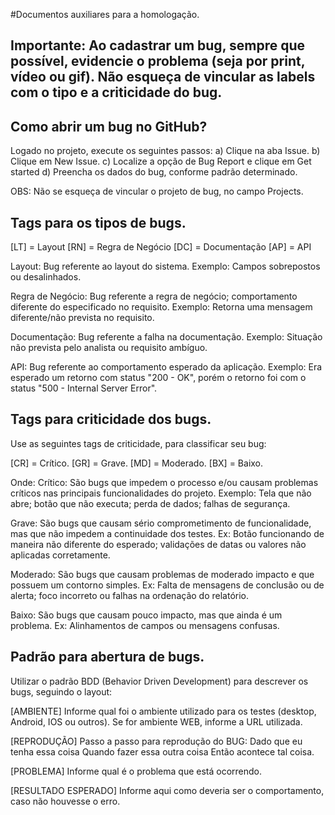 #Documentos auxiliares para a homologação.

## Importante: Ao cadastrar um bug, sempre que possível, evidencie o problema (seja por print, vídeo ou gif). Não esqueça de vincular as labels com o tipo e a criticidade do bug.

## Como abrir um bug no GitHub?

Logado no projeto, execute os seguintes passos:
a) Clique na aba Issue.
b) Clique em New Issue.
c) Localize a opção de Bug Report e clique em Get started
d) Preencha os dados do bug, conforme padrão determinado.

OBS: Não se esqueça de vincular o projeto de bug, no campo Projects.

## Tags para os tipos de bugs.

[LT] = Layout
[RN] = Regra de Negócio
[DC] = Documentação
[AP] = API

Layout: Bug referente ao layout do sistema.
Exemplo: Campos sobrepostos ou desalinhados.

Regra de Negócio: Bug referente a regra de negócio; comportamento diferente do especificado no requisito.
Exemplo: Retorna uma mensagem diferente/não prevista no requisito.

Documentação: Bug referente a falha na documentação.
Exemplo: Situação não prevista pelo analista ou requisito ambíguo.

API: Bug referente ao comportamento esperado da aplicação.
Exemplo: Era esperado um retorno com status "200 - OK", porém o retorno foi com o status "500 - Internal Server Error".

## Tags para criticidade dos bugs.

Use as seguintes tags de criticidade, para classificar seu bug:

[CR] = Crítico.
[GR] = Grave.
[MD] = Moderado.
[BX] = Baixo.

Onde:
Crítico: São bugs que impedem o processo e/ou causam problemas críticos nas principais funcionalidades do projeto.
Exemplo: Tela que não abre; botão que não executa; perda de dados; falhas de segurança.
 
Grave: São bugs que causam sério comprometimento de funcionalidade, mas que não impedem a continuidade dos testes.
Ex: Botão funcionando de maneira não diferente do esperado; validações de datas ou valores não aplicadas corretamente.

Moderado: São bugs que causam problemas de moderado impacto e que possuem um contorno simples. 
Ex: Falta de mensagens de conclusão ou de alerta; foco incorreto ou falhas na ordenação do relatório.

Baixo: São bugs que causam pouco impacto, mas que ainda é um problema.
Ex: Alinhamentos de campos ou mensagens confusas. 


## Padrão para abertura de bugs.

Utilizar o padrão BDD (Behavior Driven Development) para descrever os bugs, seguindo o layout:

[AMBIENTE]
Informe qual foi o ambiente utilizado para os testes (desktop, Android, IOS ou outros).
Se for ambiente WEB, informe a URL utilizada.
 
[REPRODUÇÃO]
Passo a passo para reprodução do BUG:
Dado que eu tenha essa coisa
Quando fazer essa outra coisa
Então acontece tal coisa.
 
[PROBLEMA]
Informe qual é o problema que está ocorrendo.
 
[RESULTADO ESPERADO]
Informe aqui como deveria ser o comportamento, caso não houvesse o erro.

